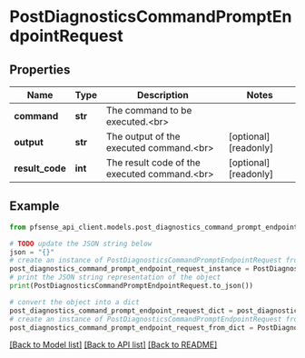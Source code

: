 # PostDiagnosticsCommandPromptEndpointRequest


## Properties

Name | Type | Description | Notes
------------ | ------------- | ------------- | -------------
**command** | **str** | The command to be executed.&lt;br&gt; | 
**output** | **str** | The output of the executed command.&lt;br&gt; | [optional] [readonly] 
**result_code** | **int** | The result code of the executed command.&lt;br&gt; | [optional] [readonly] 

## Example

```python
from pfsense_api_client.models.post_diagnostics_command_prompt_endpoint_request import PostDiagnosticsCommandPromptEndpointRequest

# TODO update the JSON string below
json = "{}"
# create an instance of PostDiagnosticsCommandPromptEndpointRequest from a JSON string
post_diagnostics_command_prompt_endpoint_request_instance = PostDiagnosticsCommandPromptEndpointRequest.from_json(json)
# print the JSON string representation of the object
print(PostDiagnosticsCommandPromptEndpointRequest.to_json())

# convert the object into a dict
post_diagnostics_command_prompt_endpoint_request_dict = post_diagnostics_command_prompt_endpoint_request_instance.to_dict()
# create an instance of PostDiagnosticsCommandPromptEndpointRequest from a dict
post_diagnostics_command_prompt_endpoint_request_from_dict = PostDiagnosticsCommandPromptEndpointRequest.from_dict(post_diagnostics_command_prompt_endpoint_request_dict)
```
[[Back to Model list]](../README.md#documentation-for-models) [[Back to API list]](../README.md#documentation-for-api-endpoints) [[Back to README]](../README.md)


